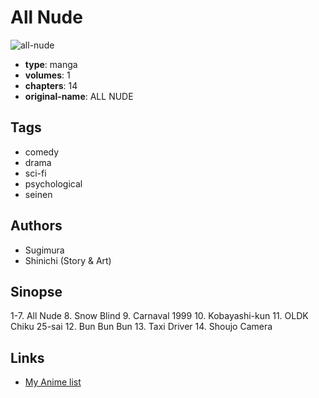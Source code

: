 # All Nude

![all-nude](https://cdn.myanimelist.net/images/manga/1/62763.jpg)

-   **type**: manga
-   **volumes**: 1
-   **chapters**: 14
-   **original-name**: ALL NUDE

## Tags

-   comedy
-   drama
-   sci-fi
-   psychological
-   seinen

## Authors

-   Sugimura
-   Shinichi (Story & Art)

## Sinopse

1-7. All Nude 8. Snow Blind 9. Carnaval 1999 10. Kobayashi-kun 11. OLDK Chiku 25-sai 12. Bun Bun Bun 13. Taxi Driver 14. Shoujo Camera

## Links

-   [My Anime list](https://myanimelist.net/manga/34489/All_Nude)
